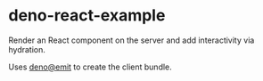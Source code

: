# deno-react-example

Render an React component on the server and add interactivity via hydration.

Uses [deno@emit]() to create the client bundle.
